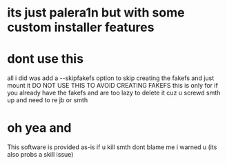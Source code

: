 # its just palera1n but with some custom installer features
# dont use this
all i did was add a --skipfakefs option to skip creating the fakefs and just mount it
DO NOT USE THIS TO AVOID CREATING FAKEFS
this is only for if you already have the fakefs and are too lazy to delete it cuz u screwd smth up and need to re jb or smth
# oh yea and
This software is provided as-is if u kill smth dont blame me i warned u (its also probs a skill issue)
